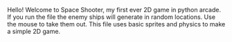Hello! Welcome to Space Shooter, my first ever 2D game in python arcade. If you run the file the enemy ships will generate in random locations. Use the mouse to take them out. This file uses basic sprites and physics to make a simple 2D game.